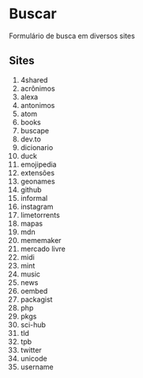 # Buscar
Formulário de busca em diversos sites

## Sites
1. 4shared
1. acrônimos
1. alexa
1. antonimos
1. atom
1. books
1. buscape
1. dev.to
1. dicionario
1. duck
1. emojipedia
1. extensões
1. geonames
1. github
1. informal
1. instagram
1. limetorrents
1. mapas
1. mdn
1. mememaker
1. mercado livre
1. midi
1. mint
1. music
1. news
1. oembed
1. packagist
1. php
1. pkgs
1. sci-hub
1. tld
1. tpb
1. twitter
1. unicode
1. username
